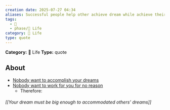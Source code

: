 ```yaml
---
creation date: 2025-07-27 04:34
aliases: Successful people help other achieve dream while achieve their own
tags: 
  - 💬
  - phase/📜 Life
category: 📜 Life
type: quote
---
```

**Category:** 📜 Life
**Type:** quote

## About
- <u>Nobody want to accomplish your dreams</u>
- <u>Nobody want to work for you for no reason</u>
	- Therefore:
###### [[Your dream must be big enough to accommodated others' dreams]]

